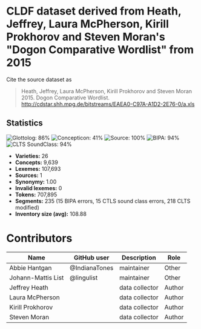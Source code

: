 # CLDF dataset derived from Heath, Jeffrey, Laura McPherson, Kirill Prokhorov and Steven Moran's "Dogon Comparative Wordlist" from 2015

Cite the source dataset as

> Heath, Jeffrey, Laura McPherson, Kirill Prokhorov and Steven Moran 2015. Dogon Comparative Wordlist. http://cdstar.shh.mpg.de/bitstreams/EAEA0-C97A-A1D2-2E76-0/a.xls

## Statistics


![Glottolog: 86%](https://img.shields.io/badge/Glottolog-86%25-yellowgreen.svg "Glottolog: 86%")
![Concepticon: 41%](https://img.shields.io/badge/Concepticon-41%25-red.svg "Concepticon: 41%")
![Source: 100%](https://img.shields.io/badge/Source-100%25-brightgreen.svg "Source: 100%")
![BIPA: 94%](https://img.shields.io/badge/BIPA-94%25-green.svg "BIPA: 94%")
![CLTS SoundClass: 94%](https://img.shields.io/badge/CLTS%20SoundClass-94%25-green.svg "CLTS SoundClass: 94%")

- **Varieties:** 26
- **Concepts:** 9,639
- **Lexemes:** 107,693
- **Sources:** 1
- **Synonymy:** 1.00
- **Invalid lexemes:** 0
- **Tokens:** 707,895
- **Segments:** 235 (15 BIPA errors, 15 CTLS sound class errors, 218 CLTS modified)
- **Inventory size (avg):** 108.88

# Contributors

Name | GitHub user | Description | Role
--- | --- | --- | ---
Abbie Hantgan | @IndianaTones | maintainer | Other
Johann-Mattis List | @lingulist | maintainer | Other
Jeffrey Heath | | data collector | Author
Laura McPherson | | data collector | Author
Kirill Prokhorov | | data collector | Author
Steven Moran | | data collector | Author


